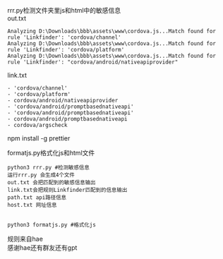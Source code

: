 rrr.py检测文件夹里js和html中的敏感信息  
out.txt

```
Analyzing D:\Downloads\bbb\assets\www\cordova.js...Match found for rule 'Linkfinder': 'cordova/channel'
Analyzing D:\Downloads\bbb\assets\www\cordova.js...Match found for rule 'Linkfinder': 'cordova/platform'
Analyzing D:\Downloads\bbb\assets\www\cordova.js...Match found for rule 'Linkfinder': "cordova/android/nativeapiprovider"
```

link.txt
```
- 'cordova/channel'
- 'cordova/platform'
- cordova/android/nativeapiprovider
- 'cordova/android/promptbasednativeapi'
- 'cordova/android/promptbasednativeapi'
- cordova/android/promptbasednativeapi
- cordova/argscheck
```


npm install -g prettier


formatjs.py格式化js和html文件

```
python3 rrr.py #检测敏感信息
运行rrr.py 会生成4个文件 
out.txt 会把匹配到的敏感信息输出 
link.txt会把规则Linkfinder匹配到的信息输出
path.txt api路径信息
host.txt 网址信息


python3 formatjs.py #格式化js
```


规则来自hae  
感谢hae还有群友还有gpt  